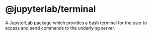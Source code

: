 # @jupyterlab/terminal

A JupyterLab package which provides a bash terminal for the user to access and send commands to the underlying server.
